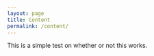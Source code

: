 ```yaml
---
layout: page
title: Content
permalink: /content/
---
```


This is a simple test on whether or not this works.
